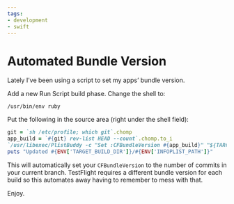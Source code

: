 ```yaml
---
tags:
- development
- swift
---
```


# Automated Bundle Version

Lately I've been using a script to set my apps’ bundle version.

Add a new Run Script build phase. Change the shell to:

```
/usr/bin/env ruby
```

Put the following in the source area (right under the shell field):

``` ruby
git = `sh /etc/profile; which git`.chomp
app_build = `#{git} rev-list HEAD --count`.chomp.to_i
`/usr/libexec/PlistBuddy -c "Set :CFBundleVersion #{app_build}" "${TARGET_BUILD_DIR}/${INFOPLIST_PATH}"`
puts "Updated #{ENV['TARGET_BUILD_DIR']}/#{ENV['INFOPLIST_PATH']}"
```

This will automatically set your `CFBundleVersion` to the number of commits in your current branch. TestFlight requires a different bundle version for each build so this automates away having to remember to mess with that.

Enjoy.
